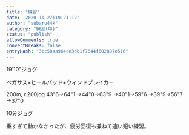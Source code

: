 ```yaml
---
title: "練習"
date: '2020-11-27T19:21:12'
author: "subaru44k"
category: "練習(中)"
status: "publish"
allowComments: true
convertBreaks: false
entryHash: "3cc58aa964ce3db1f7644f602887e516"
---
```

19'10"ジョグ

ペガサス+ヒールパッド+ウィンドプレイカー

200m, r.200jog
43"6→64"1
→44"0→63"9
→40"1→59"6
→39"9→56"7
→37"0

10分ジョグ

重すぎて動かなかったが、疲労回復も兼ねて速い短い練習。
